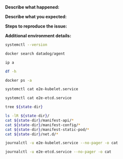 **Describe what happened:**


**Describe what you expected:**


**Steps to reproduce the issue:**


**Additional environment details:**

```bash
systemctl --version
```

```bash
docker search datadog/agent
```

```bash
ip a
```

```bash
df -h
```

```bash
docker ps -a
```

```bash
systemctl cat e2e-kubelet.service
```

```bash
systemctl cat e2e-etcd.service
```

```bash
tree ${state-dir}
```

```bash
ls -lR ${state-dir}/
cat ${state-dir}/manifest-api/*
cat ${state-dir}/manifest-config/*
cat ${state-dir}/manifest-static-pod/*
cat ${state-dir}/net.d/*
```


```bash
journalctl -u e2e-kubelet.service --no-pager -o cat
```

```bash
journalctl -u e2e-etcd.service --no-pager -o cat
```